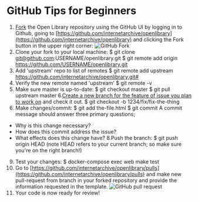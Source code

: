 # GitHub Tips for Beginners
1. [Fork](https://gist.github.com/Chaser324/ce0505fbed06b947d962) the Open Library repository using the GitHub UI by logging in to Github, going to [https://github.com/internetarchive/openlibrary](https://github.com/internetarchive/openlibrary) and clicking the Fork button in the upper right corner:
![GitHub Fork](https://archive.org/download/screenshot20191211at11.12.56/fork.jpg)
2. Clone your fork to your local machine:
$ git clone git@github.com:USERNAME/openlibrary.git
$ git remote add origin https://github.com/USERNAME/openlibrary.git
3. Add 'upstream' repo to list of remotes
$ git remote add upstream https://github.com/internetarchive/openlibrary.git# 
4. Verify the new remote named 'upstream'
$ git remote -v
5. Make sure master is up-to-date:
$ git checkout master
$ git pull upstream master
6.[Create a new branch for the feature of issue you plan to work on](https://github.com/internetarchive/openlibrary/blob/master/CONTRIBUTING.md#development-practices) and check it out.
$ git checkout -b 1234/fix/fix-the-thing
7. Make changes/commit:
$ git add the-file.html
$ git commit
A commit message should answer three primary questions;
* Why is this change necessary?
* How does this commit address the issue?
* What effects does this change have?
8.Push the branch:
$ git push origin HEAD
 (note HEAD refers to your current branch; so make sure you're on the right branch!)
9. Test your changes:
$ docker-compose exec web make test
10. Go to [https://github.com/internetarchive/openlibrary/pulls](https://github.com/internetarchive/openlibrary/pulls) and make new pull-request from branch in your forked repository and provide the information requested in the template.
![GitHub pull request](https://archive.org/download/screenshot20191211at11.12.56/pull-request.png)
11. Your code is now ready for review!


